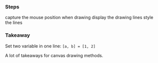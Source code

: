 ### Steps
capture the mouse position when drawing
display the drawing lines
style the lines

### Takeaway
Set two variable in one line: `[a, b] = [1, 2]`

A lot of takeaways for canvas drawing methods.